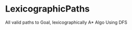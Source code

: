 LexicographicPaths
==================

All valid paths to Goal, lexicographically  A* Algo Using DFS

